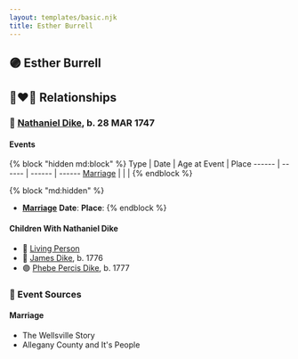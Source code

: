 ```yaml
---
layout: templates/basic.njk
title: Esther Burrell
---
```

## 🟣 Esther Burrell


## 👩‍❤️‍👨 Relationships

### 🔵 [Nathaniel Dike](/people/3/36914917), b. 28 MAR 1747

#### Events

{% block "hidden md:block" %}
Type | Date | Age at Event | Place
------ | ------ | ------ | ------
[Marriage](#event-family-0-event-0) |  |  |
{% endblock %}

{% block "md:hidden" %}
- **[Marriage](#event-family-0-event-0)**
**Date**:
**Place**:
{% endblock %}

#### Children With Nathaniel Dike
* 🔵 [Living Person](/people/3/3859108)
* 🔵 [James Dike](/people/4/45570704), b. 1776
* 🟣 [Phebe Percis Dike](/people/4/41577072), b. 1777
### 📰 Event Sources

#### <a id="event-family-0-event-0"></a> Marriage
* The Wellsville Story
* Allegany County and It's People
